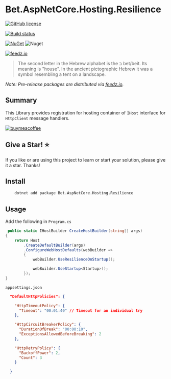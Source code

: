 ﻿# Bet.AspNetCore.Hosting.Resilience

[![GitHub license](https://img.shields.io/badge/license-MIT-blue.svg?style=flat-square)](https://raw.githubusercontent.com/kdcllc/Bet.Extensions.Resilience/master/LICENSE)

[![Build status](https://ci.appveyor.com/api/projects/status/tmqs7xbq1aqee3md/branch/master?svg=true)](https://ci.appveyor.com/project/kdcllc/bet-extensions-resilience/branch/master)

[![NuGet](https://img.shields.io/nuget/v/Bet.AspNetCore.Hosting.Resilience.svg)](https://www.nuget.org/packages?q=Bet.AspNetCore.Hosting.Resilience)
![Nuget](https://img.shields.io/nuget/dt/Bet.AspNetCore.Hosting.Resilience)

[![feedz.io](https://img.shields.io/badge/endpoint.svg?url=https://f.feedz.io/kdcllc/bet-extensions-resilience/shield/Bet.AspNetCore.Hosting.Resilience/latest)](https://f.feedz.io/kdcllc/bet-extensions-resilience/packages/Bet.AspNetCore.Hosting.Resilience/latest/download)

> The second letter in the Hebrew alphabet is the ב bet/beit. Its meaning is "house". In the ancient pictographic Hebrew it was a symbol resembling a tent on a landscape.

_Note: Pre-release packages are distributed via [feedz.io](https://f.feedz.io/kdcllc/bet-extensions-resilience/nuget/index.json)._

## Summary

This Library provides registration for hosting container of `IHost` interface for `HttpClient` message handlers.

[![buymeacoffee](https://www.buymeacoffee.com/assets/img/custom_images/orange_img.png)](https://www.buymeacoffee.com/vyve0og)

## Give a Star! :star:

If you like or are using this project to learn or start your solution, please give it a star. Thanks!

## Install

```bash
    dotnet add package Bet.AspNetCore.Hosting.Resilience
```

## Usage

Add the following in `Program.cs`

```csharp
 public static IHostBuilder CreateHostBuilder(string[] args)
{
    return Host
        .CreateDefaultBuilder(args)
        .ConfigureWebHostDefaults(webBuilder =>
        {
            webBuilder.UseResilienceOnStartup();

            webBuilder.UseStartup<Startup>();
        });
}
```

`appsettings.json`

```json
  "DefaultHttpPolicies": {

    "HttpTimeoutPolicy": {
      "Timeout": "00:01:40" // Timeout for an individual try
    },

    "HttpCircuitBreakerPolicy": {
      "DurationOfBreak": "00:00:10",
      "ExceptionsAllowedBeforeBreaking": 2
    },

    "HttpRetryPolicy": {
      "BackoffPower": 2,
      "Count": 3
    }

  }
```

